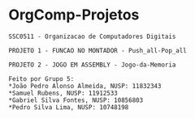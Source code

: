 # OrgComp-Projetos
    SSC0511 - Organizacao de Computadores Digitais

    PROJETO 1 - FUNCAO NO MONTADOR - Push_all-Pop_all
    
    PROJETO 2 - JOGO EM ASSEMBLY - Jogo-da-Memoria

    Feito por Grupo 5:
    *João Pedro Alonso Almeida, NUSP: 11832343
    *Samuel Rubens, NUSP: 11912533
    *Gabriel Silva Fontes, NUSP: 10856803
    *Pedro Silva Lima, NUSP: 10748198